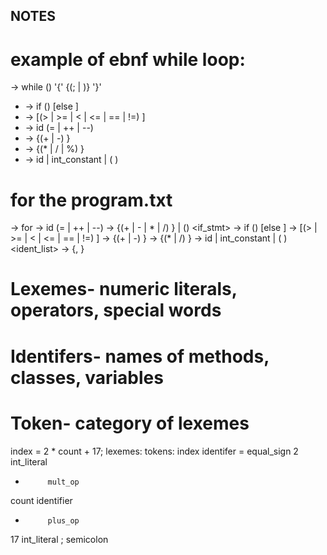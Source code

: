 ## NOTES
# example of ebnf while loop:
<whileLoop> -> while (<cond>) '{' {(<assign>; | <ifStmt>)} '}'
 * <ifStmt> -> if (<cond>) <assign> [else <assign>]
 * <cond> -> <expr> [(> | >= | < | <= | == | !=) <expr>]
 * <assign> -> id (=<expr> | ++ | --)
 * <expr> -> <term> {(+ | -) <term>}
 * <term> -> <factor> {(* | / | %) <factor>} 
 * <factor> -> id | int_constant | ( <expr> )

# for the program.txt
<forLoop> -> for
<assign> -> id (=<expr> | ++ | --)
<expr> -> <term> {(+ | - | * | /) <term>} | (<expr>)
<if_stmt> -> if (<cond>) <assign> [else <assign>]
<cond> -> <expr> [(> | >= | < | <= | == | !=) <expr>]
<expr> -> <term> {(+ | -) <term>}
<term> -> <factor> {(* | /) <factor>}
<factor> -> id | int_constant | ( <expr> )
<ident_list> → <identifier> {, <identifier>}





# Lexemes- numeric literals, operators, special words
# Identifers- names of methods, classes, variables
# Token- category of lexemes

index = 2 * count + 17;
lexemes:   tokens:
 index      identifer
   =         equal_sign
   2          int_literal
   *          mult_op
 count       identifier
   +          plus_op
   17         int_literal 
   ;          semicolon
